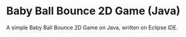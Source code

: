 # Baby Ball Bounce 2D Game (Java)

A simple Baby Ball Bounce 2D Game on Java, written on Eclipse IDE.
